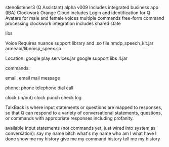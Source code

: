 

stenolistener3 (Q Assistant) alpha v009
Includes integrated business app (IBA) Clockwork Orange Cloud
includes Login and identification for Q
Avatars for male and female voices
multiple commands
free-form command processing
clockwork integration includes shared state

libs

Voice
Requires nuance support library and .so file
nmdp_speech_kit.jar
armeabi/libnmsp_speex.so

Location:
google play services.jar
google support libs 4.jar




commands:

email:
email
mail
message

phone:
phone
telephone
dial
call

clock (in/out)
clock
punch
check
log

TalkBack is where input statements or questions are mapped to responses, so that Q can respond to a variety of conversational statements, questions, or commands with appropriate responses including profanity.

available input statements (not commands yet, just wired into system as conversation):
say my name bitch
what's my name
who am I
what have I done
show me my history
give me my command history
tell me my history





